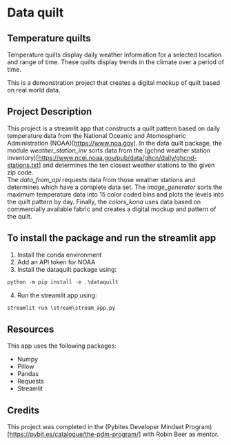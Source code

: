 # Data quilt 

## Temperature quilts

Temperature quilts display daily weather information for a selected location and range of time. These quilts display trends in the climate over a period of time. 

This is a demonstration project that creates a digital mockup of quilt based on real world data. 

## Project Description
This project is a streamlit app that constructs a quilt pattern based on daily temperature data 
from the National Oceanic and Atomospheric Administration (NOAA)[https://www.noa.gov].
In the data quilt package,
the module *weather_station_inv* sorts data from the (gchnd weather station inventory)[https://www.ncei.noaa.gov/pub/data/ghcn/daily/ghcnd-stations.txt] and determines the ten closest weather stations to the given zip code.  
The *data_from_api* requests data from those weather stations and determines which have a complete data set. 
The *image_generator* sorts the maximum temperature data into 15 color coded bins and plots the levels into the quilt
pattern by day. Finally, the *colors_kona* uses data based on commercially available fabric and 
creates a digital mockup and pattern of the quilt. 



## To install the package and run the streamlit app

1. Install the conda environment
2. Add an API token for NOAA
3. Install the dataquilt package using:
```python 
python -m pip install -e .\dataquilt
```

4. Run the streamlit app using: 
``` python
streamlit run \stream\stream_app.py
```

## Resources
This app uses the following packages:

- Numpy
- Pillow
- Pandas
- Requests 
- Streamlit

## Credits

This project was completed in the (Pybites Developer Mindset Program)[https://pybit.es/catalogue/the-pdm-program/] with Robin Beer as mentor. 